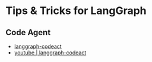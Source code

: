 # Tips & Tricks for LangGraph

## Code Agent 

- [langgraph-codeact](https://github.com/langchain-ai/langgraph-codeact)
- [youtube | langgraph-codeact](https://www.youtube.com/watch?v=M8E5VekVVss)